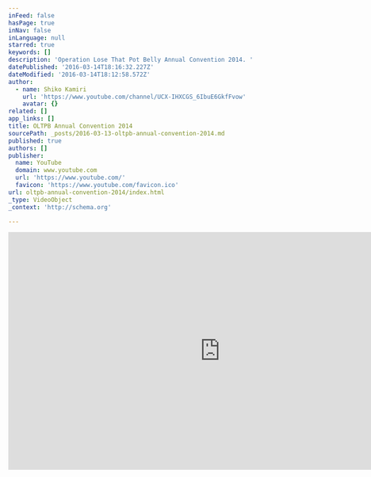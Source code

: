 ```yaml
---
inFeed: false
hasPage: true
inNav: false
inLanguage: null
starred: true
keywords: []
description: 'Operation Lose That Pot Belly Annual Convention 2014. '
datePublished: '2016-03-14T18:16:32.227Z'
dateModified: '2016-03-14T18:12:58.572Z'
author:
  - name: Shiko Kamiri
    url: 'https://www.youtube.com/channel/UCX-IHXCGS_6IbuE6GkfFvow'
    avatar: {}
related: []
app_links: []
title: OLTPB Annual Convention 2014
sourcePath: _posts/2016-03-13-oltpb-annual-convention-2014.md
published: true
authors: []
publisher:
  name: YouTube
  domain: www.youtube.com
  url: 'https://www.youtube.com/'
  favicon: 'https://www.youtube.com/favicon.ico'
url: oltpb-annual-convention-2014/index.html
_type: VideoObject
_context: 'http://schema.org'

---
```

<iframe src="https://cdn.embedly.com/widgets/media.html?src=https%3A%2F%2Fwww.youtube.com%2Fembed%2Fj7nrtZ5q3ZI%3Ffeature%3Doembed&amp;url=https%3A%2F%2Fwww.youtube.com%2Fwatch%3Fv%3Dj7nrtZ5q3ZI&amp;image=https%3A%2F%2Fi.ytimg.com%2Fvi%2Fj7nrtZ5q3ZI%2Fhqdefault.jpg&amp;key=b7d04c9b404c499eba89ee7072e1c4f7&amp;type=text%2Fhtml&amp;schema=youtube" width="854" height="480" scrolling="no" frameborder="0" allowfullscreen="allowfullscreen" style=""></iframe>